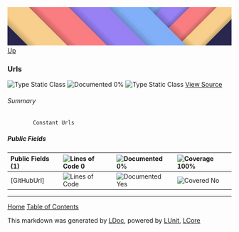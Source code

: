 ![](../Content/LDoc-banner-small.png "")
[Up](../LDoc.md)

### Urls
![Type Static Class](http://b.repl.ca/v1/Type-Static%20Class-lightgrey.png "") ![Documented 0%](http://b.repl.ca/v1/Documented-0%25-red.png "")
![Type Static Class](http://b.repl.ca/v1/Type-Static%20Class-lightgrey.png "")
[View Source](../LDoc.cs#L12)

###### Summary

            Constant Urls
            

##### Public   Fields

Public   Fields (1) | ![Lines of Code 0](http://b.repl.ca/v1/Lines%20of%20Code-0-lightgrey.png "") | ![Documented 0%](http://b.repl.ca/v1/Documented-0%25-red.png "") | ![Coverage 100%](http://b.repl.ca/v1/Coverage-100%25-brightgreen.png "")
:---  | :---  | :---  | :--- 
[GitHubUrl] | ![Lines of Code ](http://b.repl.ca/v1/Lines%20of%20Code--lightgrey.png "") | ![Documented Yes](http://b.repl.ca/v1/Documented-Yes-brightgreen.png "") | ![Covered No](http://b.repl.ca/v1/Covered-No-red.png "")




---

[Home](../../README.md) [Table of Contents](../../TableOfContents.md)

This markdown was generated by [LDoc](https://github.com/CodeSingularity/LDoc), powered by [LUnit](https://github.com/CodeSingularity/LUnit), [LCore](https://github.com/CodeSingularity/LCore)
